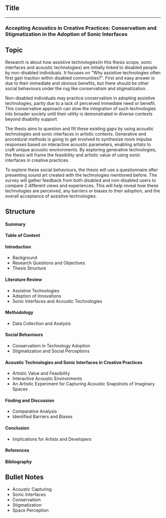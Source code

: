 ## Title
****
### Accepting Acoustics in Creative Practices: Conservatism and Stigmatization in the Adoption of Sonic Interfaces 
## Topic
Research is about how assistive technologies(in this thesis scope, sonic interfaces and acoustic technologies) are initially linked to disabled people by non-disabled individuals. It focuses on "Why assistive technologies often first gain traction within disabled communities?". First and easy answer is due to their immediate and obvious benefits, but there should be other social behaviours under the rug like conservatism and stigmatization.

Non-disabled individuals may practice conservatism in adopting assistive technologies, partly due to a lack of perceived immediate need or benefit. This conservative approach can slow the integration of such technologies into broader society until their utility is demonstrated in diverse contexts beyond disability support.

The thesis aims to question and fill these existing gaps by using acoustic technologies and sonic interfaces in artistic contexts. Generative and procedural methods is going to get involved to synthesize room impulse responses based on interactive acoustic parameters, enabling artists to craft unique acoustic environments. By exploring generative technologies, the thesis will frame the feasibility and artistic value of using sonic interfaces in creative practices.

To explore these social behaviours, the thesis will use a questionnaire after presenting sound art created with the technologies mentioned before. The survey will gather feedback from both disabled and non-disabled users to compare 2 different views and experiences. This will help reveal how these technologies are perceived, any barriers or biases to their adoption, and the overall acceptance of assistive technologies.
## Structure
#### Summary
#### Table of Content
#### Introduction
- Background
- Research Questions and Objectives
- Thesis Structure
#### Literature Review
- Assistive Technologies
- Adoption of Innovations 
- Sonic Interfaces and Acoustic Technologies
#### Methodology
- Data Collection and Analysis
#### Social Behaviours
- Conservatism in Technology Adoption
- Stigmatization and Social Perceptions
#### Acoustic Technologies and Sonic Interfaces in Creative Practices
- Artistic Value and Feasibility
- Interactive Acoustic Environments
- An Artistic Experiment for Capturing Acoustic Snapshots of Imaginary Spaces
#### Finding and Discussion
- Comparative Analysis
- Identified Barriers and Biases
#### Conclusion
- Implications for Artists and Developers
#### References
#### Bibliography
## Bullet Notes
- Acoustic Capturing
- Sonic Interfaces
- Conservatism
- Stigmatization
- Space Perception